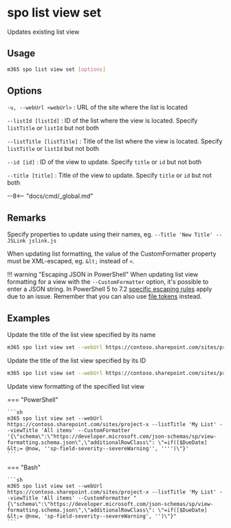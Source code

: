 # spo list view set

Updates existing list view

## Usage

```sh
m365 spo list view set [options]
```

## Options

`-u, --webUrl <webUrl>`
: URL of the site where the list is located

`--listId [listId]`
: ID of the list where the view is located. Specify `listTitle` or `listId` but not both

`--listTitle [listTitle]`
: Title of the list where the view is located. Specify `listTitle` or `listId` but not both

`--id [id]`
: ID of the view to update. Specify `title` or `id` but not both

`--title [title]`
: Title of the view to update. Specify `title` or `id` but not both

--8<-- "docs/cmd/_global.md"

## Remarks

Specify properties to update using their names, eg. `--Title 'New Title' --JSLink jslink.js`

When updating list formatting, the value of the CustomFormatter property must be XML-escaped, eg. `&lt;` instead of `<`.

!!! warning "Escaping JSON in PowerShell"
    When updating list view formatting for a view with the `--CustomFormatter` option, it's possible to enter a JSON string. In PowerShell 5 to 7.2 [specific escaping rules](./../../user-guide/using-cli.md#escaping-double-quotes-in-powershell) apply due to an issue. Remember that you can also use [file tokens](./../../user-guide/using-cli.md#passing-complex-content-into-cli-options) instead.

## Examples

Update the title of the list view specified by its name

```sh
m365 spo list view set --webUrl https://contoso.sharepoint.com/sites/project-x --listTitle 'My List' --title 'All items' --Title 'All events'
```

Update the title of the list view specified by its ID

```sh
m365 spo list view set --webUrl https://contoso.sharepoint.com/sites/project-x --listTitle 'My List' --id 330f29c5-5c4c-465f-9f4b-7903020ae1ce --Title 'All events'
```

Update view formatting of the specified list view

=== "PowerShell"

    ```sh
    m365 spo list view set --webUrl https://contoso.sharepoint.com/sites/project-x --listTitle 'My List' --viewTitle 'All items' --CustomFormatter '{\"schema\":\"https://developer.microsoft.com/json-schemas/sp/view-formatting.schema.json\",\"additionalRowClass\": \"=if([$DueDate] &lt;= @now, ''sp-field-severity--severeWarning'', '''')\"}'
    ```

=== "Bash"

    ```sh
    m365 spo list view set --webUrl https://contoso.sharepoint.com/sites/project-x --listTitle 'My List' --viewTitle 'All items' --CustomFormatter "{\"schema\":\"https://developer.microsoft.com/json-schemas/sp/view-formatting.schema.json\",\"additionalRowClass\": \"=if([$DueDate] &lt;= @now, 'sp-field-severity--severeWarning', '')\"}"
    ```
